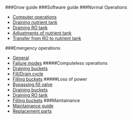 ###Grow guide
###Software guide
###Normal Operations
* [Computer operations](https://github.com/javascriptpoet/hydroDocs/blob/master/normalOperations/computerOperations.md)
* [Draining nutrient tank](https://github.com/javascriptpoet/hydroDocs/blob/master/normalOperations/drainingNutrientTank.md)
* [Draining RO tank](https://github.com/javascriptpoet/hydroDocs/blob/master/normalOperations/drainingROTank.md)
* [Adjustments of nutrient tank](https://github.com/javascriptpoet/hydroDocs/blob/master/normalOperations/adjustmentsOfNutrientTank.md)
* [Transfer from RO to nutrient tank](https://github.com/javascriptpoet/hydroDocs/blob/master/normalOperations/transferFromROToNutrientTank.md)

###Emergency operations
* [General](https://github.com/javascriptpoet/hydroDocs/blob/master/emergencyOperations/general.md)
* [Failure modes](https://github.com/javascriptpoet/hydroDocs/blob/master/emergencyOperations/failureModes.md)
#####Computeless operations
* [Draining buckets](https://github.com/javascriptpoet/hydroDocs/blob/master/emergencyOperations/computelessOperations/drainingBuckets.md)
* [Fill/Drain cycle](https://github.com/javascriptpoet/hydroDocs/blob/master/emergencyOperations/computelessOperations/fillDrainCycle.md)
* [Filling buckets](https://github.com/javascriptpoet/hydroDocs/blob/master/emergencyOperations/computelessOperations/fillingBuckets.md)
#####Loss of power
* [Bypassing fill valve](https://github.com/javascriptpoet/hydroDocs/blob/master/emergencyOperations/lossOfPower/bypassingFillValveS1.md)
* [Draining buckets](https://github.com/javascriptpoet/hydroDocs/blob/master/emergencyOperations/lossOfPower/drainingBuckets.md)
* [Draining RO tank](https://github.com/javascriptpoet/hydroDocs/blob/master/emergencyOperations/lossOfPower/drainingROTank.md)
* [Filling buckets](https://github.com/javascriptpoet/hydroDocs/blob/master/emergencyOperations/lossOfPower/fillingBuckets.md)
###Maintainance
* [Maintainance guide](https://github.com/javascriptpoet/hydroDocs/blob/master/maintainance/maintenanceGuide.md)
* [Replacement parts]()
